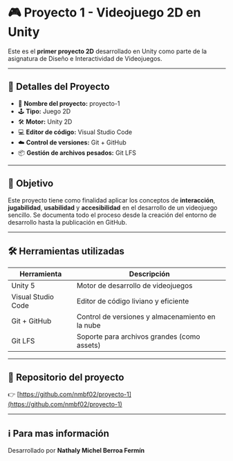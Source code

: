 # 🎮 Proyecto 1 - Videojuego 2D en Unity

Este es el **primer proyecto 2D** desarrollado en Unity como parte de la asignatura de Diseño e Interactividad de Videojuegos.

---

## 🧩 Detalles del Proyecto

- 🎯 **Nombre del proyecto:** proyecto-1
- 🕹️ **Tipo:** Juego 2D
- 🛠️ **Motor:** Unity 2D
- 💻 **Editor de código:** Visual Studio Code
- ☁️ **Control de versiones:** Git + GitHub
- 📦 **Gestión de archivos pesados:** Git LFS

---

## 📝 Objetivo

Este proyecto tiene como finalidad aplicar los conceptos de **interacción**, **jugabilidad**, **usabilidad** y **accesibilidad** en el desarrollo de un videojuego sencillo. Se documenta todo el proceso desde la creación del entorno de desarrollo hasta la publicación en GitHub.

---

## 🛠 Herramientas utilizadas

| Herramienta          | Descripción                                       |
|----------------------|---------------------------------------------------|
| Unity 5              | Motor de desarrollo de videojuegos                |
| Visual Studio Code   | Editor de código liviano y eficiente              |
| Git + GitHub         | Control de versiones y almacenamiento en la nube |
| Git LFS              | Soporte para archivos grandes (como assets)      |

---


## 🔗 Repositorio del proyecto

👉 [https://github.com/nmbf02/proyecto-1](https://github.com/nmbf02/proyecto-1)

---
## ℹ Para mas información

Desarrollado por **Nathaly Michel Berroa Fermín**  
